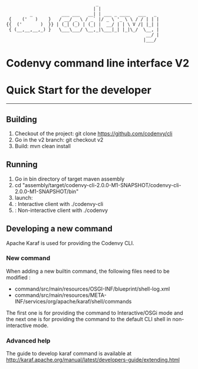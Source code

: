 ```
                                  _
                                 | |
         _           ___ ___   __| | ___ _ ____   ___   _
 {    ('   )    }   / __/ _ \ / _` |/ _ \ '_ \ \ / / | | |
{{  ('       )  }} | (_| (_) | (_| |  __/ | | \ V /| |_| |
 { (__,__,__,_) }   \___\___/ \__,_|\___|_| |_|\_/  \__, |
                                                     __/ |
                                                    |___/
```
Codenvy command line interface V2
=================================


# Quick Start for the developer
------------------------------

## Building
1. Checkout of the project: git clone https://github.com/codenvy/cli
2. Go in the v2 branch: git checkout v2
3. Build: mvn clean install

## Running
1. Go in bin directory of target maven assembly
2. cd "assembly/target/codenvy-cli-2.0.0-M1-SNAPSHOT/codenvy-cli-2.0.0-M1-SNAPSHOT/bin"
3. launch:
  1. : Interactive client with ./codenvy-cli
  2. : Non-interactive client with ./codenvy


## Developing a new command
Apache Karaf is used for providing the Codenvy CLI.

### New command
When adding a new builtin command, the following files need to be modified :
  * command/src/main/resources/OSGI-INF/blueprint/shell-log.xml
  * command/src/main/resources/META-INF/services/org/apache/karaf/shell/commands

The first one is for providing the command to Interactive/OSGi mode and the next one is for providing the command to the default CLI shell in non-interactive mode.


### Advanced help 
The guide to develop karaf command is available at http://karaf.apache.org/manual/latest/developers-guide/extending.html

